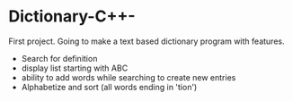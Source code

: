 # Dictionary-C++-
First project. Going to make a text based dictionary program with features.


* Search for definition
* display list starting with ABC
* ability to add words while searching to create new entries
* Alphabetize and sort (all words ending in 'tion')
